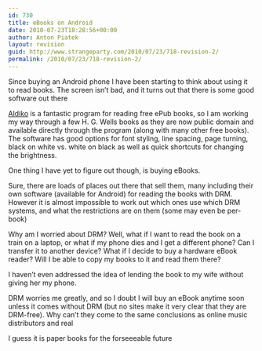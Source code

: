 ```yaml
---
id: 730
title: eBooks on Android
date: 2010-07-23T18:28:56+00:00
author: Anton Piatek
layout: revision
guid: http://www.strangeparty.com/2010/07/23/718-revision-2/
permalink: /2010/07/23/718-revision-2/
---
```

Since buying an Android phone I have been starting to think about using it to read books. The screen isn&#8217;t bad, and it turns out that there is some good software out there

[Aldiko](http://www.aldiko.com/) is a fantastic program for reading free ePub books, so I am working my way through a few H. G. Wells books as they are now public domain and available directly through the program (along with many other free books). The software has good options for font styling, line spacing, page turning, black on white vs. white on black as well as quick shortcuts for changing the brightness.

One thing I have yet to figure out though, is buying eBooks.

Sure, there are loads of places out there that sell them, many including their own software (available for Android) for reading the books with DRM. However it is almost impossible to work out which ones use which DRM systems, and what the restrictions are on them (some may even be per-book)

Why am I worried about DRM? Well, what if I want to read the book on a train on a laptop, or what if my phone dies and I get a different phone? Can I transfer it to another device? What if I decide to buy a hardware eBook reader? Will I be able to copy my books to it and read them there?

I haven&#8217;t even addressed the idea of lending the book to my wife without giving her my phone.

DRM worries me greatly, and so I doubt I will buy an eBook anytime soon unless it comes without DRM (but no sites make it very clear that they are DRM-free). Why can&#8217;t they come to the same conclusions as online music distributors and real

I guess it is paper books for the forseeeable future